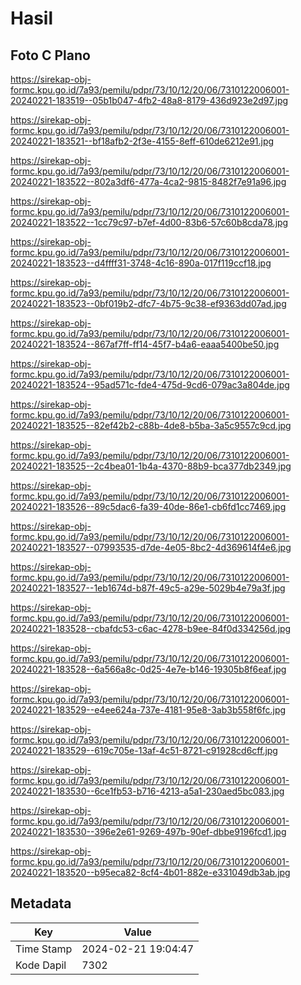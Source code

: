 # Hasil

## Foto C Plano

https://sirekap-obj-formc.kpu.go.id/7a93/pemilu/pdpr/73/10/12/20/06/7310122006001-20240221-183519--05b1b047-4fb2-48a8-8179-436d923e2d97.jpg

https://sirekap-obj-formc.kpu.go.id/7a93/pemilu/pdpr/73/10/12/20/06/7310122006001-20240221-183521--bf18afb2-2f3e-4155-8eff-610de6212e91.jpg

https://sirekap-obj-formc.kpu.go.id/7a93/pemilu/pdpr/73/10/12/20/06/7310122006001-20240221-183522--802a3df6-477a-4ca2-9815-8482f7e91a96.jpg

https://sirekap-obj-formc.kpu.go.id/7a93/pemilu/pdpr/73/10/12/20/06/7310122006001-20240221-183522--1cc79c97-b7ef-4d00-83b6-57c60b8cda78.jpg

https://sirekap-obj-formc.kpu.go.id/7a93/pemilu/pdpr/73/10/12/20/06/7310122006001-20240221-183523--d4ffff31-3748-4c16-890a-017f119ccf18.jpg

https://sirekap-obj-formc.kpu.go.id/7a93/pemilu/pdpr/73/10/12/20/06/7310122006001-20240221-183523--0bf019b2-dfc7-4b75-9c38-ef9363dd07ad.jpg

https://sirekap-obj-formc.kpu.go.id/7a93/pemilu/pdpr/73/10/12/20/06/7310122006001-20240221-183524--867af7ff-ff14-45f7-b4a6-eaaa5400be50.jpg

https://sirekap-obj-formc.kpu.go.id/7a93/pemilu/pdpr/73/10/12/20/06/7310122006001-20240221-183524--95ad571c-fde4-475d-9cd6-079ac3a804de.jpg

https://sirekap-obj-formc.kpu.go.id/7a93/pemilu/pdpr/73/10/12/20/06/7310122006001-20240221-183525--82ef42b2-c88b-4de8-b5ba-3a5c9557c9cd.jpg

https://sirekap-obj-formc.kpu.go.id/7a93/pemilu/pdpr/73/10/12/20/06/7310122006001-20240221-183525--2c4bea01-1b4a-4370-88b9-bca377db2349.jpg

https://sirekap-obj-formc.kpu.go.id/7a93/pemilu/pdpr/73/10/12/20/06/7310122006001-20240221-183526--89c5dac6-fa39-40de-86e1-cb6fd1cc7469.jpg

https://sirekap-obj-formc.kpu.go.id/7a93/pemilu/pdpr/73/10/12/20/06/7310122006001-20240221-183527--07993535-d7de-4e05-8bc2-4d369614f4e6.jpg

https://sirekap-obj-formc.kpu.go.id/7a93/pemilu/pdpr/73/10/12/20/06/7310122006001-20240221-183527--1eb1674d-b87f-49c5-a29e-5029b4e79a3f.jpg

https://sirekap-obj-formc.kpu.go.id/7a93/pemilu/pdpr/73/10/12/20/06/7310122006001-20240221-183528--cbafdc53-c6ac-4278-b9ee-84f0d334256d.jpg

https://sirekap-obj-formc.kpu.go.id/7a93/pemilu/pdpr/73/10/12/20/06/7310122006001-20240221-183528--6a566a8c-0d25-4e7e-b146-19305b8f6eaf.jpg

https://sirekap-obj-formc.kpu.go.id/7a93/pemilu/pdpr/73/10/12/20/06/7310122006001-20240221-183529--e4ee624a-737e-4181-95e8-3ab3b558f6fc.jpg

https://sirekap-obj-formc.kpu.go.id/7a93/pemilu/pdpr/73/10/12/20/06/7310122006001-20240221-183529--619c705e-13af-4c51-8721-c91928cd6cff.jpg

https://sirekap-obj-formc.kpu.go.id/7a93/pemilu/pdpr/73/10/12/20/06/7310122006001-20240221-183530--6ce1fb53-b716-4213-a5a1-230aed5bc083.jpg

https://sirekap-obj-formc.kpu.go.id/7a93/pemilu/pdpr/73/10/12/20/06/7310122006001-20240221-183530--396e2e61-9269-497b-90ef-dbbe9196fcd1.jpg

https://sirekap-obj-formc.kpu.go.id/7a93/pemilu/pdpr/73/10/12/20/06/7310122006001-20240221-183520--b95eca82-8cf4-4b01-882e-e331049db3ab.jpg


## Metadata

| Key        | Value               |
| ---------- | ------------------- |
| Time Stamp | 2024-02-21 19:04:47 |
| Kode Dapil | 7302                |



